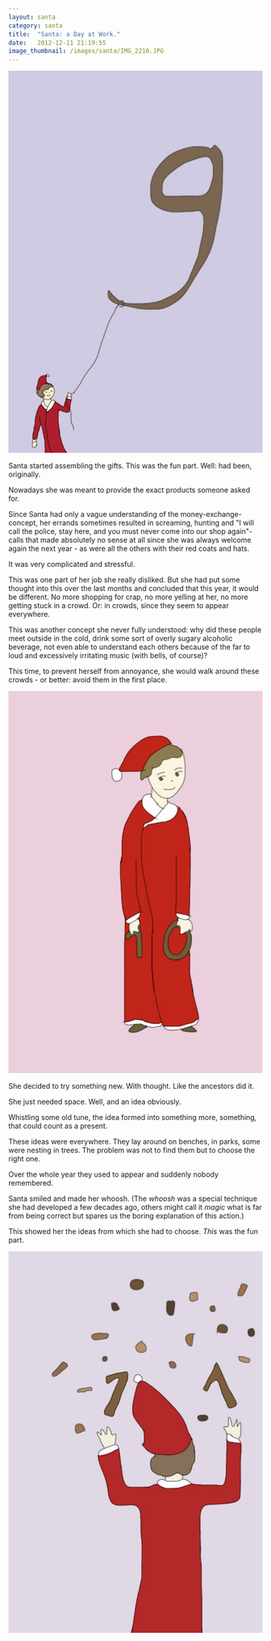 ```yaml
---
layout: santa
category: santa
title:  "Santa: a Day at Work."
date:   2012-12-11 21:19:55
image_thumbnail: /images/santa/IMG_2210.JPG
---
```


<img src="/images/santa/IMG_2210.JPG" class="half-width left" />



Santa started assembling the gifts. This was the fun part. Well: had been, originally.   

Nowadays she was meant to provide the exact products someone asked for.   

Since Santa had only a vague understanding of the money-exchange-concept, her errands sometimes resulted in screaming, hunting and "I will call the police, stay here, and you must never come into our shop again"-calls that made absolutely no sense at all since she was always welcome again the next year - as were all the others with their red coats and hats.  

It was very complicated and stressful.  

This was one part of her job she really disliked. But she had put some thought into this over the last months and concluded that this year, it would be different. No more shopping for crap, no more yelling at her, no more getting stuck in a crowd. Or: in crowds, since they seem to appear everywhere.  

This was another concept she never fully understood: why did these people meet outside in the cold, drink some sort of overly sugary alcoholic beverage, not even able to understand each others because of the far to loud and excessively irritating music (with bells, of course)?

This time, to prevent herself from annoyance, she would walk around these crowds - or better: avoid them in the first place. 


<img src="/images/santa/IMG_2212.JPG" class="half-width right" />

She decided to try something new. With thought. Like the ancestors did it.  

She just needed space. Well, and an idea obviously. 

Whistling some old tune, the idea formed into something more, something, that could count as a present. 



These ideas were everywhere. They lay around on benches, in parks, some were nesting in trees. The problem was not to find them but to choose the right one.  

Over the whole year they used to appear and suddenly nobody remembered.


Santa smiled and made her whoosh. (The _whoosh_ was a special technique she had developed a few decades ago, others might call it _magic_ what is far from being correct but spares us the boring explanation of this action.)   

This showed her the ideas from which she had to choose.  _This_ was the fun part. 

<img src="/images/santa/IMG_2215.JPG" class="half-width left" />


<img src="http://vg03.met.vgwort.de/na/2731ca77fd3847a49b8ba8e1e30e0560" width="1" height="1" alt="">